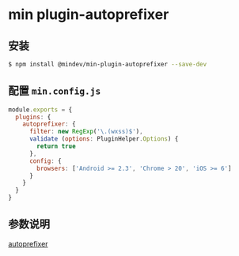 # min plugin-autoprefixer

## 安装

``` bash
$ npm install @mindev/min-plugin-autoprefixer --save-dev
```

## 配置 `min.config.js`

``` js
module.exports = {
  plugins: {
    autoprefixer: {
      filter: new RegExp('\.(wxss)$'),
      validate (options: PluginHelper.Options) {
        return true
      },
      config: {
        browsers: ['Android >= 2.3', 'Chrome > 20', 'iOS >= 6']
      }
    }
  }
}
```

## 参数说明

[autoprefixer](https://github.com/postcss/autoprefixer#options)
